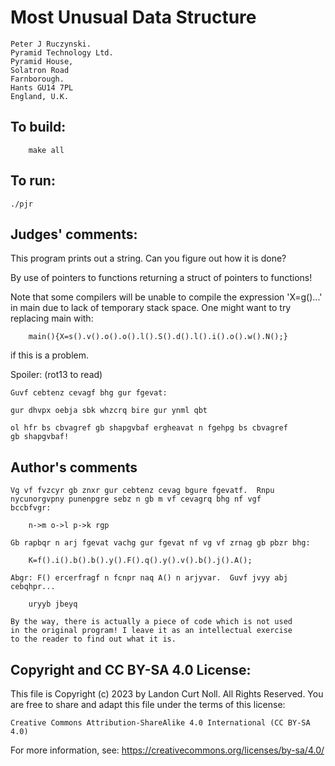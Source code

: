 # Most Unusual Data Structure

	Peter J Ruczynski.
	Pyramid Technology Ltd.
	Pyramid House,
	Solatron Road
	Farnborough.
	Hants GU14 7PL
	England, U.K.

## To build:

        make all

## To run:

	./pjr

## Judges' comments:

This program prints out a string.  Can you figure out how
it is done?

By use of pointers to functions returning a struct of pointers 
to functions!

Note that some compilers will be unable to compile the
expression 'X=g()...' in main due to lack of temporary
stack space.  One might want to try replacing main with:

    	main(){X=s().v().o().o().l().S().d().l().i().o().w().N();}
    
if this is a problem.


Spoiler: (rot13 to read)

    Guvf cebtenz cevagf bhg gur fgevat:

    gur dhvpx oebja sbk whzcrq bire gur ynml qbt

    ol hfr bs cbvagref gb shapgvbaf ergheavat n fgehpg bs cbvagref 
    gb shapgvbaf!


## Author's comments

    Vg vf fvzcyr gb znxr gur cebtenz cevag bgure fgevatf.  Rnpu
    nycunorgvpny punenpgre sebz n gb m vf cevagrq bhg nf vgf
    bccbfvgr:

    	n->m o->l p->k rgp

    Gb rapbqr n arj fgevat vachg gur fgevat nf vg vf zrnag gb pbzr bhg:

    	K=f().i().b().b().y().F().q().y().v().b().j().A();

    Abgr: F() ercerfragf n fcnpr naq A() n arjyvar.  Guvf jvyy abj
    cebqhpr...

    	uryyb jbeyq

    By the way, there is actually a piece of code which is not used
    in the original program! I leave it as an intellectual exercise
    to the reader to find out what it is.

## Copyright and CC BY-SA 4.0 License:

This file is Copyright (c) 2023 by Landon Curt Noll.  All Rights Reserved.
You are free to share and adapt this file under the terms of this license:

    Creative Commons Attribution-ShareAlike 4.0 International (CC BY-SA 4.0)

For more information, see: https://creativecommons.org/licenses/by-sa/4.0/
